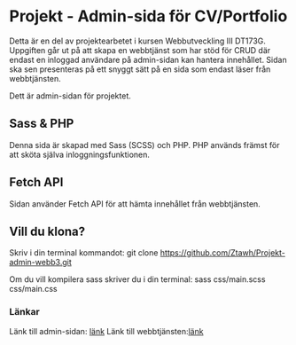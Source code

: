 # Projekt - Admin-sida för CV/Portfolio
Detta är en del av projektearbetet i kursen Webbutveckling III DT173G.
Uppgiften går ut på att skapa en webbtjänst som har stöd för CRUD där endast en inloggad användare på admin-sidan kan hantera innehållet. Sidan ska sen presenteras på ett snyggt sätt på en sida som endast läser från webbtjänsten.

Dett är admin-sidan för projektet. 

## Sass & PHP
Denna sida är skapad med Sass (SCSS) och PHP. PHP används främst för att sköta själva inloggningsfunktionen.

## Fetch API
Sidan använder Fetch API för att hämta innehållet från webbtjänsten.

## Vill du klona?
Skriv i din terminal kommandot:
git clone https://github.com/Ztawh/Projekt-admin-webb3.git

Om du vill kompilera sass skriver du i din terminal:
sass css/main.scss css/main.css

### Länkar
Länk till admin-sidan: [länk](https://studenter.miun.se/~amhv2000/writeable/projekt-admin/index.php)
Länk till webbtjänsten:[länk](https://studenter.miun.se/~amhv2000/writeable/pub-webbklient-projekt/)